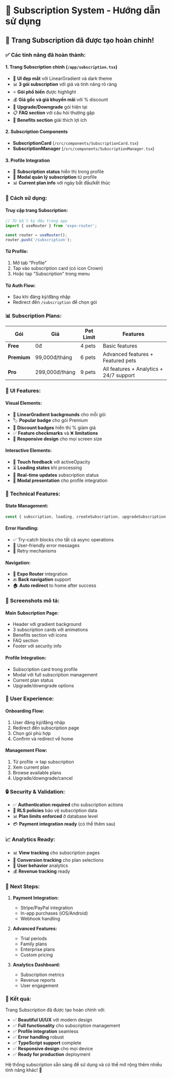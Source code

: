 # 🎯 Subscription System - Hướng dẫn sử dụng

## 📱 Trang Subscription đã được tạo hoàn chỉnh!

### ✅ **Các tính năng đã hoàn thành:**

#### 1. **Trang Subscription chính** (`/app/subscription.tsx`)
- 🎨 **UI đẹp mắt** với LinearGradient và dark theme
- 📊 **3 gói subscription** với giá và tính năng rõ ràng
- ⭐ **Gói phổ biến** được highlight
- 💰 **Giá gốc và giá khuyến mãi** với % discount
- 🔄 **Upgrade/Downgrade** gói hiện tại
- 📋 **FAQ section** với câu hỏi thường gặp
- 🎯 **Benefits section** giải thích lợi ích

#### 2. **Subscription Components**
- **SubscriptionCard** (`/src/components/SubscriptionCard.tsx`)
- **SubscriptionManager** (`/src/components/SubscriptionManager.tsx`)

#### 3. **Profile Integration**
- 👑 **Subscription status** hiển thị trong profile
- 🔧 **Modal quản lý subscription** từ profile
- 📊 **Current plan info** với ngày bắt đầu/kết thúc

### 🚀 **Cách sử dụng:**

#### **Truy cập trang Subscription:**
```typescript
// Từ bất kỳ đâu trong app
import { useRouter } from 'expo-router';

const router = useRouter();
router.push('/subscription');
```

#### **Từ Profile:**
1. Mở tab "Profile"
2. Tap vào subscription card (có icon Crown)
3. Hoặc tap "Subscription" trong menu

#### **Từ Auth Flow:**
- Sau khi đăng ký/đăng nhập
- Redirect đến `/subscription` để chọn gói

### 📊 **Subscription Plans:**

| Gói | Giá | Pet Limit | Features |
|-----|-----|-----------|----------|
| **Free** | 0đ | 4 pets | Basic features |
| **Premium** | 99,000đ/tháng | 6 pets | Advanced features + Featured pets |
| **Pro** | 299,000đ/tháng | 9 pets | All features + Analytics + 24/7 support |

### 🎨 **UI Features:**

#### **Visual Elements:**
- 🌈 **LinearGradient backgrounds** cho mỗi gói
- 🏷️ **Popular badge** cho gói Premium
- 💸 **Discount badges** hiển thị % giảm giá
- ✅ **Feature checkmarks** và ❌ **limitations**
- 📱 **Responsive design** cho mọi screen size

#### **Interactive Elements:**
- 🎯 **Touch feedback** với activeOpacity
- ⏳ **Loading states** khi processing
- 🔄 **Real-time updates** subscription status
- 📱 **Modal presentation** cho profile integration

### 🔧 **Technical Features:**

#### **State Management:**
```typescript
const { subscription, loading, createSubscription, upgradeSubscription } = useSubscription();
```

#### **Error Handling:**
- ✅ Try-catch blocks cho tất cả async operations
- 🚨 User-friendly error messages
- 🔄 Retry mechanisms

#### **Navigation:**
- 📱 **Expo Router** integration
- 🔙 **Back navigation** support
- 🏠 **Auto redirect** to home after success

### 📱 **Screenshots mô tả:**

#### **Main Subscription Page:**
- Header với gradient background
- 3 subscription cards với animations
- Benefits section với icons
- FAQ section
- Footer với security info

#### **Profile Integration:**
- Subscription card trong profile
- Modal với full subscription management
- Current plan status
- Upgrade/downgrade options

### 🎯 **User Experience:**

#### **Onboarding Flow:**
1. User đăng ký/đăng nhập
2. Redirect đến subscription page
3. Chọn gói phù hợp
4. Confirm và redirect về home

#### **Management Flow:**
1. Từ profile → tap subscription
2. Xem current plan
3. Browse available plans
4. Upgrade/downgrade/cancel

### 🔒 **Security & Validation:**

- ✅ **Authentication required** cho subscription actions
- 🔐 **RLS policies** bảo vệ subscription data
- 📊 **Plan limits enforced** ở database level
- 💳 **Payment integration ready** (có thể thêm sau)

### 📈 **Analytics Ready:**

- 📊 **View tracking** cho subscription pages
- 🎯 **Conversion tracking** cho plan selections
- 📱 **User behavior** analytics
- 💰 **Revenue tracking** ready

### 🚀 **Next Steps:**

1. **Payment Integration:**
   - Stripe/PayPal integration
   - In-app purchases (iOS/Android)
   - Webhook handling

2. **Advanced Features:**
   - Trial periods
   - Family plans
   - Enterprise plans
   - Custom pricing

3. **Analytics Dashboard:**
   - Subscription metrics
   - Revenue reports
   - User engagement

### 🎉 **Kết quả:**

Trang Subscription đã được tạo hoàn chỉnh với:
- ✅ **Beautiful UI/UX** với modern design
- ✅ **Full functionality** cho subscription management
- ✅ **Profile integration** seamless
- ✅ **Error handling** robust
- ✅ **TypeScript support** complete
- ✅ **Responsive design** cho mọi device
- ✅ **Ready for production** deployment

Hệ thống subscription sẵn sàng để sử dụng và có thể mở rộng thêm nhiều tính năng khác! 🚀

